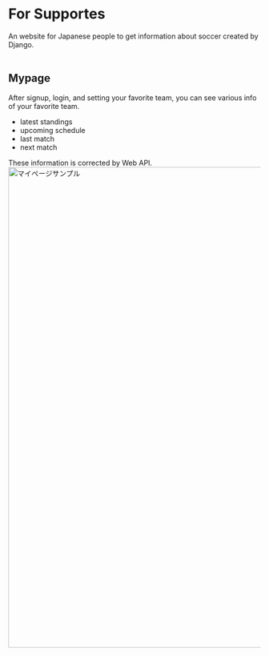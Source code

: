 # For Supportes
An website for Japanese people to get information about soccer created by Django.
<br><br>
## Mypage
After signup, login, and setting your favorite team, 
you can see various info of your favorite team.
- latest standings
- upcoming schedule
- last match
- next match



These information is corrected by Web API.
<img width="960" alt="マイページサンプル" src="https://user-images.githubusercontent.com/56859729/186047389-795640b6-8ab9-4ca4-86cd-4a8e5323943e.png">

